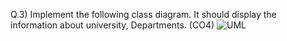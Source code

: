 Q.3) Implement the following class diagram. It should display the information about university,
Departments. (CO4)
![UML](https://raw.githubusercontent.com/haxxorsid/UniversityAssignment/master/Q3/IgnoreThis.jpg)
